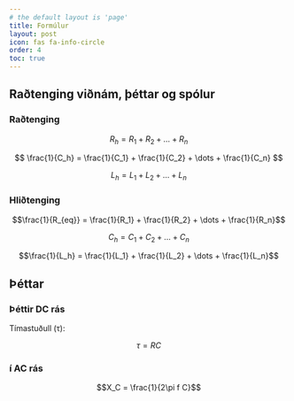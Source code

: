 ```yaml
---
# the default layout is 'page'
title: Formúlur
layout: post
icon: fas fa-info-circle
order: 4
toc: true
---
```


## Raðtenging viðnám, þéttar og spólur

### Raðtenging

$$ R_h = R_1 + R_2 + \dots + R_n $$

$$ \frac{1}{C_h} = \frac{1}{C_1} + \frac{1}{C_2} + \dots + \frac{1}{C_n} $$

$$L_h = L_1 + L_2 + \dots + L_n$$

### Hliðtenging

$$\frac{1}{R_{eq}} = \frac{1}{R_1} + \frac{1}{R_2} + \dots + \frac{1}{R_n}$$

$$C_h = C_1 + C_2 + \dots + C_n$$

$$\frac{1}{L_h} = \frac{1}{L_1} + \frac{1}{L_2} + \dots + \frac{1}{L_n}$$

## Þéttar

### Þéttir DC rás

Tímastuðull (τ):

$$\tau = RC$$

### í AC rás

$$X_C = \frac{1}{2\pi f C}$$


